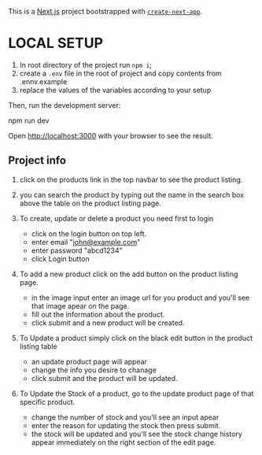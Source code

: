 This is a [Next.js](https://nextjs.org/) project bootstrapped with [`create-next-app`](https://github.com/vercel/next.js/tree/canary/packages/create-next-app).

# LOCAL SETUP

1. In root directory of the project run `npm i`;
2. create a `.env` file in the root of project and copy contents from .ennv.example
3. replace the values of the variables according to your setup

Then, run the development server:

npm run dev

Open [http://localhost:3000](http://localhost:3000) with your browser to see the result.

## Project info

1. click on the products link in the top navbar to see the product listing.

2. you can search the product by typing out the name in the search box above the table on the product listing page.

3. To create, update or delete a product you need first to login

   - click on the login button on top left.
   - enter email "john@example.com"
   - enter password "abcd1234"
   - click Login button

4. To add a new product click on the add button on the product listing page.

   - in the image input enter an image url for you product and you'll see that image apear on the page.
   - fill out the information about the product.
   - click submit and a new product will be created.

5. To Update a product simply click on the black edit button in the product listing table

   - an update product page will appear
   - change the info you desire to chanage
   - click submit and the product will be updated.

6. To Update the Stock of a product, go to the update product page of that specific product.
   - change the number of stock and you'll see an input apear
   - enter the reason for updating the stock then press submit.
   - the stock will be updated and you'll see the stock change history appear immediately on the right section of the edit page.
